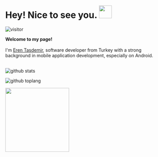 

<h1> Hey! Nice to see you. <img src="https://emojis.slackmojis.com/emojis/images/1531849430/4246/blob-sunglasses.gif?1531849430" width="40"/></h1>

![visitor](https://visitor-badge.glitch.me/badge?page_id=etasdemir.etasdemir)
<br/>

<p>
	<strong>Welcome to my page!</strong>
    <br><br>
    I'm <a href="https://etasdemir.github.io/">Eren Tasdemir</a>, software developer from Turkey with a strong background in mobile application development, especially on Android.
	<br><br>
</p>

![github stats](https://github-readme-stats.vercel.app/api?username=etasdemir&include_all_commits=true&show_icons=true&theme=radical&count_private=true)

![github toplang](https://github-readme-stats.vercel.app/api/top-langs/?username=etasdemir&layout=compact&theme=nightowl&card_width=445&hide=SCSS)

<img src="https://c.tenor.com/aF0ipAtOk9cAAAAC/spy-x-family-anya.gif" width="200"  />

